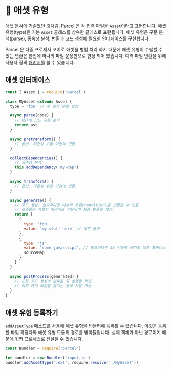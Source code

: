 # 📝 애셋 유형

[애셋 문서](assets.html)에 기술했던 것처럼, Parcel 은 각 입력 파일을 `Asset`이라고 표현합니다. 애셋 유형(type)은 기본 `Asset` 클래스를 상속한 클래스로 표현됩니다. 애셋 유형은 구문 분석(parse), 종속성 분석, 변환과 코드 생성에 필요한 인터페이스를 구현합니다.

Parcel 은 다중 프로세서 코어로 애셋을 병렬 처리 하기 때문에 애셋 유형이 수행할 수 있는 변환은 한번에 하나의 파일 운용만으로 한정 되어 있습니다. 여러 파일 변환을 위해 사용자 정의 [패키저](packagers.html)를 쓸 수 있습니다.

## 애셋 인터페이스

```javascript
const { Asset } = require('parcel')

class MyAsset extends Asset {
  type = 'foo' // 주 출력 유형 설정

  async parse(code) {
    // AST에 코드 구문 분석
    return ast
  }

  async pretransform() {
    // 옵션. 의존성 수집 이전의 변환.
  }

  collectDependencies() {
    // 의존성 분석.
    this.addDependency('my-dep')
  }

  async transform() {
    // 옵션. 의존성 수집 이전의 변환.
  }

  async generate() {
    // 코드 생성. 필요하다면 다수의 표현(rendition)을 반환할 수 있음.
    // 결과물은 적절한 패키저로 전달되어 최종 번들을 생성.
    return [
      {
        type: 'foo',
        value: 'my stuff here' // 메인 출력
      },
      {
        type: 'js',
        value: 'some javascript', // 필요하다면 JS 번들에 배치할 대체 표현(rendition)
        sourceMap
      }
    ]
  }

  async postProcess(generated) {
    // 모든 코드 생성이 완료된 뒤 실행될 작업
    // 여러 애셋 타입을 합치는 등에 사용 가능
  }
}
```

## 애셋 유형 등록하기

`addAssetType` 메소드를 사용해 애셋 유형을 번들러에 등록할 수 있습니다. 이것은 등록할 파일 확장자와 애셋 유형 모듈의 경로를 받아들입니다. 실제 객체가 아닌 경로이기 때문에 워커 프로세스로 전달될 수 있습니다.

```javascript
const Bundler = require('parcel')

let bundler = new Bundler('input.js')
bundler.addAssetType('.ext', require.resolve('./MyAsset'))
```
